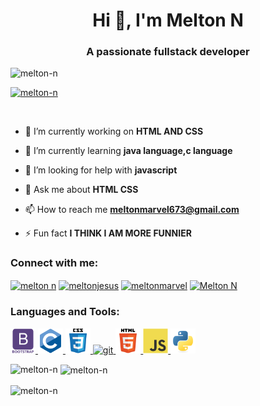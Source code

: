 <h1 align="center">Hi 👋, I'm Melton N</h1>
<h3 align="center">A passionate fullstack developer</h3>

<p align="left"> <img src="https://komarev.com/ghpvc/?username=melton-n&label=Profile%20views&color=0e75b6&style=flat" alt="melton-n" /> </p>

<p align="left"> <a href="https://github.com/ryo-ma/github-profile-trophy"><img src="https://github-profile-trophy.vercel.app/?username=melton-n" alt="melton-n" /></a> </p>

<p align="left"> <a href="https://twitter.com/" target="blank"><img src="https://img.shields.io/twitter/follow/?logo=twitter&style=for-the-badge" alt="" /></a> </p>

- 🔭 I’m currently working on **HTML AND CSS**

- 🌱 I’m currently learning **java language,c language**

- 🤝 I’m looking for help with **javascript**

- 💬 Ask me about **HTML CSS**

- 📫 How to reach me **meltonmarvel673@gmail.com**

- ⚡ Fun fact **I THINK I AM MORE FUNNIER**

<h3 align="left">Connect with me:</h3>
<p align="left">
<a href="https://linkedin.com/in/melton n" target="blank"><img align="center" src="https://raw.githubusercontent.com/rahuldkjain/github-profile-readme-generator/master/src/images/icons/Social/linked-in-alt.svg" alt="melton n" height="30" width="40" /></a>
<a href="https://fb.com/meltonjesus" target="blank"><img align="center" src="https://raw.githubusercontent.com/rahuldkjain/github-profile-readme-generator/master/src/images/icons/Social/facebook.svg" alt="meltonjesus" height="30" width="40" /></a>
<a href="https://instagram.com/meltonmarvel" target="blank"><img align="center" src="https://raw.githubusercontent.com/rahuldkjain/github-profile-readme-generator/master/src/images/icons/Social/instagram.svg" alt="meltonmarvel" height="30" width="40" /></a>
<a href="https://discord.gg/Melton N" target="blank"><img align="center" src="https://raw.githubusercontent.com/rahuldkjain/github-profile-readme-generator/master/src/images/icons/Social/discord.svg" alt="Melton N" height="30" width="40" /></a>
</p>

<h3 align="left">Languages and Tools:</h3>
<p align="left"> <a href="https://getbootstrap.com" target="_blank"> <img src="https://raw.githubusercontent.com/devicons/devicon/master/icons/bootstrap/bootstrap-plain-wordmark.svg" alt="bootstrap" width="40" height="40"/> </a> <a href="https://www.cprogramming.com/" target="_blank"> <img src="https://raw.githubusercontent.com/devicons/devicon/master/icons/c/c-original.svg" alt="c" width="40" height="40"/> </a> <a href="https://www.w3schools.com/css/" target="_blank"> <img src="https://raw.githubusercontent.com/devicons/devicon/master/icons/css3/css3-original-wordmark.svg" alt="css3" width="40" height="40"/> </a> <a href="https://git-scm.com/" target="_blank"> <img src="https://www.vectorlogo.zone/logos/git-scm/git-scm-icon.svg" alt="git" width="40" height="40"/> </a> <a href="https://www.w3.org/html/" target="_blank"> <img src="https://raw.githubusercontent.com/devicons/devicon/master/icons/html5/html5-original-wordmark.svg" alt="html5" width="40" height="40"/> </a> <a href="https://developer.mozilla.org/en-US/docs/Web/JavaScript" target="_blank"> <img src="https://raw.githubusercontent.com/devicons/devicon/master/icons/javascript/javascript-original.svg" alt="javascript" width="40" height="40"/> </a> <a href="https://www.python.org" target="_blank"> <img src="https://raw.githubusercontent.com/devicons/devicon/master/icons/python/python-original.svg" alt="python" width="40" height="40"/> </a> </p>

<p><img align="left" src="https://github-readme-stats.vercel.app/api/top-langs?username=melton-n&show_icons=true&locale=en&layout=compact" alt="melton-n" /></p>

<p>&nbsp;<img align="center" src="https://github-readme-stats.vercel.app/api?username=melton-n&show_icons=true&locale=en" alt="melton-n" /></p>

<p><img align="center" src="https://github-readme-streak-stats.herokuapp.com/?user=melton-n&" alt="melton-n" /></p>

